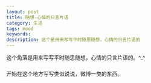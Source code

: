 ```yaml
---
layout: post
title: 随想-心情的只言片语
category: 生活
tags: mood
keywords: 
description: 这个是用来写写平时随思随想，心情的只言片语的
---
```


这个角落是用来写写平时随思随想，心情的只言片语的。^_^
###
开始在这个地方写写类似说说，微博一类的东西。


###

